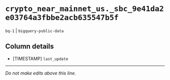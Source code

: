 # `crypto_near_mainnet_us._sbc_9e41da2e03764a3fbbe2acb635547b5f`
`bq-1` | `bigquery-public-data`

## Column details
* [TIMESTAMP] `last_update`

-------------------------------------------------------------------------------
*Do not make edits above this line.*

